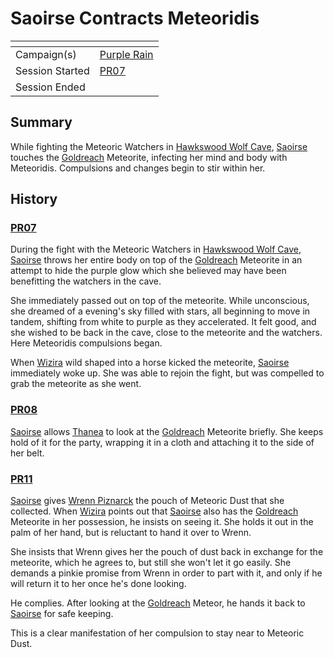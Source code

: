# Saoirse Contracts Meteoridis

| []() | |
| --- | --- |
| Campaign(s) | [Purple Rain](../purple-rain.md) |
| Session Started | [PR07](../sessions.md/PR07.md) |
| Session Ended | |

## Summary

While fighting the Meteoric Watchers in [Hawkswood Wolf Cave](../../../astarus/civilisations/kingdom-of-astor/settlements/goldreach/places/hawkswood-wolf-cave.md), [Saoirse](../../../astarus/people/saoirse.md) touches the [Goldreach](../../../astarus/civilisations/kingdom-of-astor/settlements/goldreach/README.md) Meteorite, infecting her mind and body with Meteoridis. Compulsions and changes begin to stir within her.

## History

### [PR07](../sessions.md/PR07.md)

During the fight with the Meteoric Watchers in [Hawkswood Wolf Cave](../../../astarus/civilisations/kingdom-of-astor/settlements/goldreach/places/hawkswood-wolf-cave.md), [Saoirse](../../../astarus/people/saoirse.md) throws her entire body on top of the [Goldreach](../../../astarus/civilisations/kingdom-of-astor/settlements/goldreach/README.md) Meteorite in an attempt to hide the purple glow which she believed may have been benefitting the watchers in the cave.

She immediately passed out on top of the meteorite. While unconscious, she dreamed of a evening's sky filled with stars, all beginning to move in tandem, shifting from white to purple as they accelerated. It felt good, and she wished to be back in the cave, close to the meteorite and the watchers. Here Meteoridis compulsions began.

When [Wizira](../../../astarus/people/wizira.md) wild shaped into a horse kicked the meteorite, [Saoirse](../../../astarus/people/saoirse.md) immediately woke up. She was able to rejoin the fight, but was compelled to grab the meteorite as she went.

### [PR08](../sessions.md/PR08.md)

[Saoirse](../../../astarus/people/saoirse.md) allows [Thanea](../../../astarus/people/thanea.md) to look at the [Goldreach](../../../astarus/civilisations/kingdom-of-astor/settlements/goldreach/README.md) Meteorite briefly. She keeps hold of it for the party, wrapping it in a cloth and attaching it to the side of her belt.

### [PR11](../sessions.md/PR11.md)

[Saoirse](../../../astarus/people/saoirse.md) gives [Wrenn Piznarck](../../../astarus/people/wrenn-piznarck.md) the pouch of Meteoric Dust that she collected. When [Wizira](../../../astarus/people/wizira.md) points out that [Saoirse](../../../astarus/people/saoirse.md) also has the [Goldreach](../../../astarus/civilisations/kingdom-of-astor/settlements/goldreach/README.md) Meteorite in her possession, he insists on seeing it. She holds it out in the palm of her hand, but is reluctant to hand it over to Wrenn.

She insists that Wrenn gives her the pouch of dust back in exchange for the meteorite, which he agrees to, but still she won't let it go easily. She demands a pinkie promise from Wrenn in order to part with it, and only if he will return it to her once he's done looking.

He complies. After looking at the [Goldreach](../../../astarus/civilisations/kingdom-of-astor/settlements/goldreach/README.md) Meteor, he hands it back to [Saoirse](../../../astarus/people/saoirse.md) for safe keeping.

This is a clear manifestation of her compulsion to stay near to Meteoric Dust.
